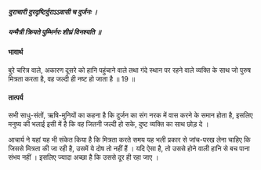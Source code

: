 ##### दुराचारी दुरदृष्टिर्दुराऽऽवासी च दुर्जनः ।
##### यन्मैत्री क्रियते पुम्भिर्नरः शीघ्रं विनश्यति ॥

#### भावार्थ

बुरे चरित्र वाले, अकारण दूसरे को हानि पहुंचाने वाले तथा गंदे स्थान पर रहने वाले व्यक्ति के साथ जो पुरुष मित्रता करता है, वह जल्दी ही नष्ट हो जाता है ॥ 19 ॥

#### तात्पर्य

सभी साधु-संतों, ऋषि-मुनियों का कहना है कि दुर्जन का संग नरक में वास करने के समान होता है, इसलिए मनुष्य की भलाई इसी में है कि वह जितनी जल्दी हो सके, दुष्ट व्यक्ति का साथ छोड़ दे ।

आचार्य ने यहां यह भी संकेत किया है कि मित्रता करते समय यह भली प्रकार से जांच-परख लेना चाहिए कि जिससे मित्रता की जा रही है, उसमें ये दोष तो नहीं हैं । यदि ऐसा है, तो उससे होने वाली हानि से बच पाना संभव नहीं । इसलिए ज्यादा अच्छा है कि उससे दूर ही रहा जाए ।